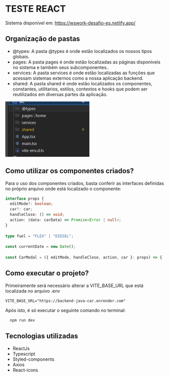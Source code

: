 # TESTE REACT

Sistema disponível em: https://wswork-desafio-es.netlify.app/

## Organização de pastas
* @types: A pasta @types é onde estão localizados os nossos tipos globais.
* pages: A pasta pages é onde estão localizadas as páginas disponíveis no sistema e também seus subcomponentes..
* services: A pasta services é onde estão localizadas as funções que acessam sistemas externos como a nossa aplicação backend.
* shared: A pasta shared é onde estão localizados os componentes, constantes, utilitarios, estilos, contextos e hooks que podem ser reutilizados em diversas partes da aplicação.


![alt text](./readme/image.png)

## Como utilizar os componentes criados?
Para o uso dos componentes criados, basta conferir as interfaces definidas no próprio arquivo onde está localizado o componente:

```ts
interface props {
  editMode?: boolean;
  car?: car;
  handleClose: () => void;
  action: (data: carData) => Promise<Error | null>;
}

type fuel = "FLEX" | "DIESEL";

const currentDate = new Date();

const CarModal = ({ editMode, handleClose, action, car }: props) => {
```

## Como executar o projeto?

Primeiramente será necessário alterar a VITE_BASE_URL que está localizada no arquivo .env

```env 
VITE_BASE_URL="https://backend-java-car.onrender.com"
```
Após isto, é só executar o seguinte comando no terminal: 

```.sh
  npm run dev
```

## Tecnologias utilizadas
* ReactJs
* Typescript
* Styled-components
* Axios
* React-icons